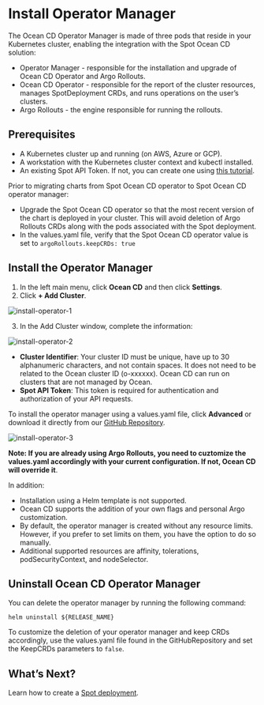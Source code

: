 # Install Operator Manager

The Ocean CD Operator Manager is made of three pods that reside in your Kubernetes cluster, enabling the integration with the Spot Ocean CD solution: 

* Operator Manager - responsible for the installation and upgrade of Ocean CD Operator and Argo Rollouts. 
* Ocean CD Operator - responsible for the report of the cluster resources, manages SpotDeployment CRDs, and runs operations on the user’s clusters.  
* Argo Rollouts - the engine responsible for running the rollouts. 

## Prerequisites 

* A Kubernetes cluster up and running (on AWS, Azure or GCP). 
* A workstation with the Kubernetes cluster context and kubectl installed. 
* An existing Spot API Token. If not, you can create one using [this tutorial](https://docs.spot.io/administration/api/create-api-token?id=create-an-api-token).

Prior to migrating charts from Spot Ocean CD operator to Spot Ocean CD operator manager:  

* Upgrade the Spot Ocean CD operator so that the most recent version of the chart is deployed in your cluster. This will avoid deletion of Argo Rollouts CRDs along with the pods associated with the Spot deployment. 
* In the values.yaml file, verify that the Spot Ocean CD operator value is set to `argoRollouts.keepCRDs: true` 
 

## Install the Operator Manager 

1. In the left main menu, click **Ocean CD** and then click **Settings**.  
2. Click **+ Add Cluster**. 

![install-operator-1](https://github.com/spotinst/help/assets/106514736/2fba9cf5-3c32-4844-852c-da82bb45f35b)

3. In the Add Cluster window, complete the information: 

![install-operator-2](https://github.com/spotinst/help/assets/106514736/1ac89008-c337-45ce-a39c-feb8df820b39)

* **Cluster Identifier**: Your cluster ID must be unique, have up to 30 alphanumeric characters, and not contain spaces. It does not need to be related to the Ocean cluster ID (o-xxxxxx). Ocean CD can run on clusters that are not managed by Ocean. 
* **Spot API Token**: This token is required for authentication and authorization of your API requests. 

To install the operator manager using a values.yaml file, click **Advanced** or download it directly from our [GitHub Repository](https://github.com/spotinst/spot-oceancd-releases/blob/main/charts/spot-oceancd-operator-manager/values.yaml). 

![install-operator-3](https://github.com/spotinst/help/assets/106514736/cf065c18-e2ae-48de-9304-4dff5557c189)

**Note: If you are already using Argo Rollouts, you need to cuztomize the values.yaml accordingly with your current configuration. If not, Ocean CD will override it**.  

In addition: 

* Installation using a Helm template is not supported. 
* Ocean CD supports the addition of your own flags and personal Argo customization.  
* By default, the operator manager is created without any resource limits. However, if you prefer to set limits on them, you have the option to do so manually. 
* Additional supported resources are affinity, tolerations, podSecurityContext, and nodeSelector. 

## Uninstall Ocean CD Operator Manager 

You can delete the operator manager by running the following command:  

`helm uninstall ${RELEASE_NAME}` 

To customize the deletion of your operator manager and keep CRDs accordingly, use the values.yaml file found in the GitHubRepository and set the KeepCRDs parameters to `false`.  

## What’s Next?

Learn how to create a [Spot deployment](ocean-cd/getting-started/create-deployment).  


